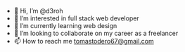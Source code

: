 - 👋 Hi, I’m @d3roh
- 👀 I’m interested in full stack web developer
- 🌱 I’m currently learning web design
- 💞️ I’m looking to collaborate on my career as a freelancer
- 📫 How to reach me tomastodero67@gmail.com

<!---
d3roh/d3roh is a ✨ special ✨ repository because its `README.md` (this file) appears on your GitHub profile.
You can click the Preview link to take a look at your changes.
--->
